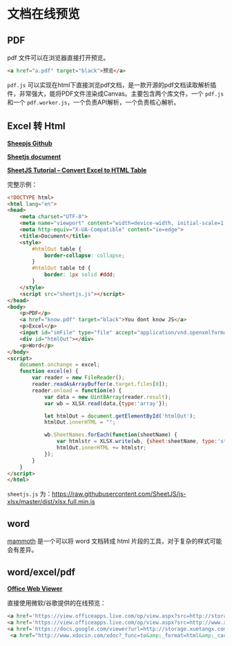 # 文档在线预览

## PDF 

pdf 文件可以在浏览器直接打开预览。

```html
<a href="a.pdf" target="black">预览</a>
```

`pdf.js` 可以实现在html下直接浏览pdf文档，是一款开源的pdf文档读取解析插件，非常强大，能将PDF文件渲染成Canvas。主要包含两个库文件，一个 `pdf.js` 和一个 `pdf.worker.js`，一个负责API解析，一个负责核心解析。

## Excel 转 Html

[**Sheepjs Github**](<https://github.com/SheetJS/js-xlsx>)

[**Sheetjs document**](<https://sheetjs.gitbooks.io/docs/#sheetjs-js-xlsx>)

[**SheetJS Tutorial – Convert Excel to HTML Table**](<https://redstapler.co/sheetjs-tutorial-convert-excel-html-table/>)

完整示例：

```html	
<!DOCTYPE html>
<html lang="en">
<head>
    <meta charset="UTF-8">
    <meta name="viewport" content="width=device-width, initial-scale=1.0">
    <meta http-equiv="X-UA-Compatible" content="ie=edge">
    <title>Document</title>
    <style>
        #htmlOut table {
            border-collapse: collapse;
        }
        #htmlOut table td {
            border: 1px solid #ddd;
        }
    </style>
    <script src="sheetjs.js"></script>
</head>
<body>
    <p>PDF</p>
    <a href="know.pdf" target="black">You dont know JS</a>
    <p>Excel</p>
    <input id="imFile" type="file" accept="application/vnd.openxmlformats-officedocument.spreadsheetml.sheet, application/vnd.ms-excel">
    <div id="htmlOut"></div>
    <p>Word</p>
</body>
<script>
    document.onchange = excel;
    function excel(e) {
        var reader = new FileReader();
        reader.readAsArrayBuffer(e.target.files[0]);
        reader.onload = function(e) {
            var data = new Uint8Array(reader.result);
            var wb = XLSX.read(data,{type:'array'});

            let htmlOut = document.getElementById('htmlOut');
            htmlOut.innerHTML = "";

            wb.SheetNames.forEach(function(sheetName) {
                var htmlstr = XLSX.write(wb, {sheet:sheetName, type:'string', bookType:'html'});
                htmlOut.innerHTML += htmlstr;
            });
        }
    }
</script>
</html>
```

`sheetjs.js` 为：<https://raw.githubusercontent.com/SheetJS/js-xlsx/master/dist/xlsx.full.min.js>

## word

[mammoth](https://github.com/mwilliamson/mammoth.js/) 是一个可以将 word 文档转成 html 片段的工具，对于复杂的样式可能会有差异。

## word/excel/pdf 

[**Office Web Viewer**](<https://www.microsoft.com/en-us/microsoft-365/blog/2013/04/10/office-web-viewer-view-office-documents-in-a-browser/?eu=true>)

直接使用微软/谷歌提供的在线预览：

```html	
<a href='https://view.officeapps.live.com/op/view.aspx?src=http://storage.xuetangx.com/public_assets/xuetangx/PDF/1.xls' target="black">微软预览excel</a>
<a href='https://view.officeapps.live.com/op/view.aspx?src=http://www.xdocin.com/demo/demo.docx' target="black">微软预览word</a>
<a href='https://docs.google.com/viewer?url=http://storage.xuetangx.com/public_assets/xuetangx/PDF/1.xls' target="black">谷歌预览excel</a>
 <a href="http://www.xdocin.com/xdoc?_func=to&amp;_format=html&amp;_cache=1&amp;_xdoc=http://www.xdocin.com/demo/demo.docx" target="_blank" rel="nofollow">XDOC预览word</a>
```

